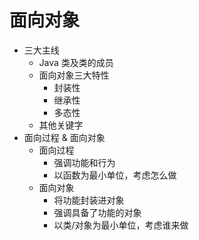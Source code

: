 # 面向对象

- 三大主线
  - Java 类及类的成员
  - 面向对象三大特性
    - 封装性
    - 继承性
    - 多态性
  - 其他关键字
- 面向过程 & 面向对象
  - 面向过程
    - 强调功能和行为
    - 以函数为最小单位，考虑怎么做
  - 面向对象
    - 将功能封装进对象
    - 强调具备了功能的对象
    - 以类/对象为最小单位，考虑谁来做

